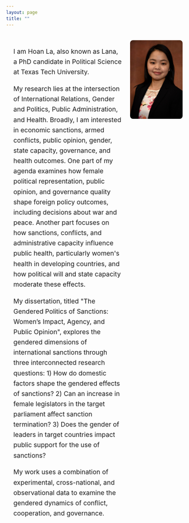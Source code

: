 ```yaml
---
layout: page
title: ""
---
```

<style>
  .profile-container {
  display: flex;
  align-items: flex-start;
  justify-content: space-between;
  gap: 20px;
  max-width: 1000px;
  margin: 0 auto;
  padding: 20px;
}

.profile-text {
  flex: 2;             /* text gets twice the space */
  font-size: 1.1rem;
  line-height: 1.6;
  min-width: 300px;    /* prevents text from shrinking too much */
}

.profile-photo {
  flex: 1;             /* photo gets half the space of text */
  max-width: 350px;    /* limit max width so it doesn't get too large */
}

.profile-photo img {
  width: 100%;         /* fill the container */
  height: auto;
  border-radius: 8px;
}

@media (max-width: 700px) {
  .profile-container {
    flex-direction: column;
  }

  .profile-photo {
    width: 100%;
    max-width: none;
    margin-top: 20px;
  }
}
</style>

<div class="profile-container">
  <div class="profile-text">
    <p>I am Hoan La, also known as Lana, a PhD candidate in Political Science at Texas Tech University.</p>
    <p>My research lies at the intersection of International Relations, Gender and Politics, Public Administration, and Health. Broadly, I am interested in economic sanctions, armed conflicts, public opinion, gender, state capacity, governance, and health outcomes. One part of my agenda examines how female political representation, public opinion, and governance quality shape foreign policy outcomes, including decisions about war and peace. Another part focuses on how sanctions, conflicts, and administrative capacity influence public health, particularly women's health in developing countries, and how political will and state capacity moderate these effects.</p>
    <p>My dissertation, titled "The Gendered Politics of Sanctions: Women’s Impact, Agency, and Public Opinion", explores the gendered dimensions of international sanctions through three interconnected research questions: 1) How do domestic factors shape the gendered effects of sanctions? 2) Can an increase in female legislators in the target parliament affect sanction termination? 3) Does the gender of leaders in target countries impact public support for the use of sanctions?</p>
    <p>My work uses a combination of experimental, cross-national, and observational data to examine the gendered dynamics of conflict, cooperation, and governance.</p>
  </div>

  <div class="profile-photo">
    <img src="/assets/img/IMG_8447.JPG" alt="Lana photo">
  </div>
</div>
